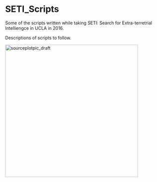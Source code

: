 # SETI_Scripts

Some of the scripts written while taking SETI: Search for Extra-terretrial Intelliengce in UCLA in 2016.

Descriptions of scripts to follow.

<img width="427" alt="sourceplotpic_draft" src="https://user-images.githubusercontent.com/12114283/37566622-a1226dd4-2ab3-11e8-9e0d-76655aeb47de.PNG">
